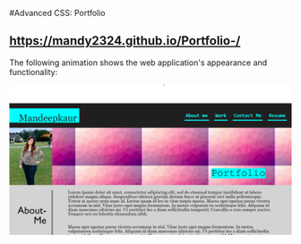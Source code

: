 #Advanced CSS: Portfolio

## https://mandy2324.github.io/Portfolio-/

The following animation shows the web application's appearance and functionality:

![portfolio demo](./images/sc-1.png)

